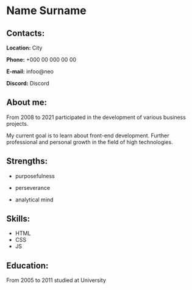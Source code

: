 # Name Surname 

## Contacts:
__Location:__ City

__Phone:__ +000 00 000 00 00

__E-mail:__ infoo@neo

__Discord:__ Discord

## About me:

From 2008 to 2021 participated in the development of various business projects.

My current goal is to learn about front-end development. Further professional and personal growth in the field of high technologies. 

## Strengths: 

- purposefulness

- perseverance

- analytical mind

## Skills:

- HTML
- CSS
- JS

## Education:

From 2005 to 2011 studied at University